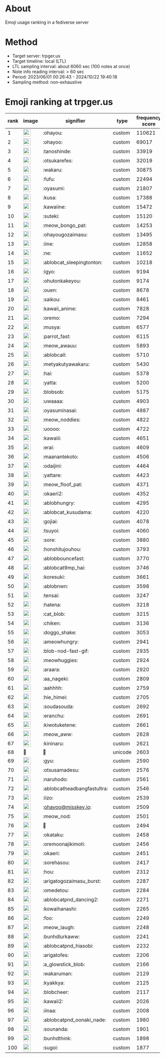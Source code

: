 # About
Emoji usage ranking in a fediverse server

# Method
- Target server: trpger.us
- Target timeline: local (LTL)
- LTL sampling interval: about 6060 sec (100 notes at once)
- Note info reading interval: > 60 sec
- Period: 2023/06/01 00:26:43 - 2024/10/22 19:40:18 
- Sampling method: non-exhaustive

# Emoji ranking at trpger.us

|rank|image|signifier|type|frequency score|
|----|----|----|----|----|
|1|<img height="24" src="https://trpger.us/emoji/ohayou.webp">|:ohayou:|custom|110621|
|2|<img height="24" src="https://trpger.us/emoji/ohayoo.webp">|:ohayoo:|custom|69017|
|3|<img height="24" src="https://trpger.us/emoji/tanoshinde.webp">|:tanoshinde:|custom|33919|
|4|<img height="24" src="https://trpger.us/emoji/otsukarefes.webp">|:otsukarefes:|custom|32019|
|5|<img height="24" src="https://trpger.us/emoji/wakaru.webp">|:wakaru:|custom|30875|
|6|<img height="24" src="https://trpger.us/emoji/fufu.webp">|:fufu:|custom|22494|
|7|<img height="24" src="https://trpger.us/emoji/oyasumi.webp">|:oyasumi:|custom|21807|
|8|<img height="24" src="https://trpger.us/emoji/kusa.webp">|:kusa:|custom|17388|
|9|<img height="24" src="https://trpger.us/emoji/kawaiine.webp">|:kawaiine:|custom|15472|
|10|<img height="24" src="https://trpger.us/emoji/suteki.webp">|:suteki:|custom|15120|
|11|<img height="24" src="https://trpger.us/emoji/meow_bongo_pat.webp">|:meow_bongo_pat:|custom|14253|
|12|<img height="24" src="https://trpger.us/emoji/ohayougozaimasu.webp">|:ohayougozaimasu:|custom|13495|
|13|<img height="24" src="https://trpger.us/emoji/iine.webp">|:iine:|custom|12858|
|14|<img height="24" src="https://trpger.us/emoji/ne.webp">|:ne:|custom|11652|
|15|<img height="24" src="https://trpger.us/emoji/ablobcat_sleepingtonton.webp">|:ablobcat_sleepingtonton:|custom|10218|
|16|<img height="24" src="https://trpger.us/emoji/igyo.webp">|:igyo:|custom|9194|
|17|<img height="24" src="https://trpger.us/emoji/ohutonkakeyou.webp">|:ohutonkakeyou:|custom|9174|
|18|<img height="24" src="https://trpger.us/emoji/ouen.webp">|:ouen:|custom|8678|
|19|<img height="24" src="https://trpger.us/emoji/saikou.webp">|:saikou:|custom|8461|
|20|<img height="24" src="https://trpger.us/emoji/kawaii_anime.webp">|:kawaii_anime:|custom|7828|
|21|<img height="24" src="https://trpger.us/emoji/oremo.webp">|:oremo:|custom|7294|
|22|<img height="24" src="https://trpger.us/emoji/musya.webp">|:musya:|custom|6577|
|23|<img height="24" src="https://trpger.us/emoji/parrot_fast.webp">|:parrot_fast:|custom|6115|
|24|<img height="24" src="https://trpger.us/emoji/meow_awauu.webp">|:meow_awauu:|custom|5893|
|25|<img height="24" src="https://trpger.us/emoji/ablobcall.webp">|:ablobcall:|custom|5710|
|26|<img height="24" src="https://trpger.us/emoji/metyakutyawakaru.webp">|:metyakutyawakaru:|custom|5430|
|27|<img height="24" src="https://trpger.us/emoji/hai.webp">|:hai:|custom|5378|
|28|<img height="24" src="https://trpger.us/emoji/yatta.webp">|:yatta:|custom|5200|
|29|<img height="24" src="https://trpger.us/emoji/blobsob.webp">|:blobsob:|custom|5175|
|30|<img height="24" src="https://trpger.us/emoji/uwaaaa.webp">|:uwaaaa:|custom|4903|
|31|<img height="24" src="https://trpger.us/emoji/oyasuminasai.webp">|:oyasuminasai:|custom|4887|
|32|<img height="24" src="https://trpger.us/emoji/meow_noddies.webp">|:meow_noddies:|custom|4822|
|33|<img height="24" src="https://trpger.us/emoji/uoooo.webp">|:uoooo:|custom|4722|
|34|<img height="24" src="https://trpger.us/emoji/kawaiii.webp">|:kawaiii:|custom|4651|
|35|<img height="24" src="https://trpger.us/emoji/erai.webp">|:erai:|custom|4609|
|36|<img height="24" src="https://trpger.us/emoji/maanantekoto.webp">|:maanantekoto:|custom|4506|
|37|<img height="24" src="https://trpger.us/emoji/odaijini.webp">|:odaijini:|custom|4464|
|38|<img height="24" src="https://trpger.us/emoji/yattare.webp">|:yattare:|custom|4423|
|39|<img height="24" src="https://trpger.us/emoji/meow_floof_pat.webp">|:meow_floof_pat:|custom|4371|
|40|<img height="24" src="https://trpger.us/emoji/okaeri2.webp">|:okaeri2:|custom|4352|
|41|<img height="24" src="https://trpger.us/emoji/ablobhungry.webp">|:ablobhungry:|custom|4295|
|42|<img height="24" src="https://trpger.us/emoji/ablobcat_kusudama.webp">|:ablobcat_kusudama:|custom|4220|
|43|<img height="24" src="https://trpger.us/emoji/gojiai.webp">|:gojiai:|custom|4078|
|44|<img height="24" src="https://trpger.us/emoji/tsuyoi.webp">|:tsuyoi:|custom|4060|
|45|<img height="24" src="https://trpger.us/emoji/sore.webp">|:sore:|custom|3880|
|46|<img height="24" src="https://trpger.us/emoji/honshitujouhou.webp">|:honshitujouhou:|custom|3793|
|47|<img height="24" src="https://trpger.us/emoji/ablobbouncefast.webp">|:ablobbouncefast:|custom|3770|
|48|<img height="24" src="https://trpger.us/emoji/ablobcat9mp_hai.webp">|:ablobcat9mp_hai:|custom|3746|
|49|<img height="24" src="https://trpger.us/emoji/koresuki.webp">|:koresuki:|custom|3661|
|50|<img height="24" src="https://trpger.us/emoji/ablobnwn.webp">|:ablobnwn:|custom|3598|
|51|<img height="24" src="https://trpger.us/emoji/tensai.webp">|:tensai:|custom|3247|
|52|<img height="24" src="https://trpger.us/emoji/hatena.webp">|:hatena:|custom|3218|
|53|<img height="24" src="https://trpger.us/emoji/cat_blob.webp">|:cat_blob:|custom|3215|
|54|<img height="24" src="https://trpger.us/emoji/chiken.webp">|:chiken:|custom|3136|
|55|<img height="24" src="https://trpger.us/emoji/doggo_shake.webp">|:doggo_shake:|custom|3053|
|56|<img height="24" src="https://trpger.us/emoji/ameowhungry.webp">|:ameowhungry:|custom|2941|
|57|<img height="24" src="https://trpger.us/emoji/blob-nod-fast-gif.webp">|:blob-nod-fast-gif:|custom|2935|
|58|<img height="24" src="https://trpger.us/emoji/meowhuggies.webp">|:meowhuggies:|custom|2924|
|59|<img height="24" src="https://trpger.us/emoji/araara.webp">|:araara:|custom|2920|
|60|<img height="24" src="https://trpger.us/emoji/aa_nageki.webp">|:aa_nageki:|custom|2809|
|61|<img height="24" src="https://trpger.us/emoji/aahhhh.webp">|:aahhhh:|custom|2759|
|62|<img height="24" src="https://trpger.us/emoji/hie_himei.webp">|:hie_himei:|custom|2705|
|63|<img height="24" src="https://trpger.us/emoji/soudasouda.webp">|:soudasouda:|custom|2692|
|64|<img height="24" src="https://trpger.us/emoji/eranchu.webp">|:eranchu:|custom|2691|
|65|<img height="24" src="https://trpger.us/emoji/kiwotuketene.webp">|:kiwotuketene:|custom|2661|
|66|<img height="24" src="https://trpger.us/emoji/meow_aww.webp">|:meow_aww:|custom|2628|
|67|<img height="24" src="https://trpger.us/emoji/kininaru.webp">|:kininaru:|custom|2621|
|68|🍮|🍮|unicode|2603|
|69|<img height="24" src="https://trpger.us/emoji/gyu.webp">|:gyu:|custom|2590|
|70|<img height="24" src="https://trpger.us/emoji/otsusamadesu.webp">|:otsusamadesu:|custom|2576|
|71|<img height="24" src="https://trpger.us/emoji/naruhodo.webp">|:naruhodo:|custom|2561|
|72|<img height="24" src="https://trpger.us/emoji/ablobcatheadbangfastultra.webp">|:ablobcatheadbangfastultra:|custom|2546|
|73|<img height="24" src="https://trpger.us/emoji/iizo.webp">|:iizo:|custom|2539|
|74|<img height="24" src="https://trpger.us/emoji/ohayoo.webp">|:ohayoo@misskey.io:|custom|2509|
|75|<img height="24" src="https://trpger.us/emoji/meow_nod.webp">|:meow_nod:|custom|2501|
|76|<img height="24" src="https://trpger.us/emoji/birthday.webp">|:birthday:|custom|2494|
|77|<img height="24" src="https://trpger.us/emoji/okataku.webp">|:okataku:|custom|2458|
|78|<img height="24" src="https://trpger.us/emoji/oremoonajikimoti.webp">|:oremoonajikimoti:|custom|2456|
|79|<img height="24" src="https://trpger.us/emoji/okaeri.webp">|:okaeri:|custom|2451|
|80|<img height="24" src="https://trpger.us/emoji/sorehasou.webp">|:sorehasou:|custom|2417|
|81|<img height="24" src="https://trpger.us/emoji/hou.webp">|:hou:|custom|2312|
|82|<img height="24" src="https://trpger.us/emoji/arigatogozaimasu_burst.webp">|:arigatogozaimasu_burst:|custom|2287|
|83|<img height="24" src="https://trpger.us/emoji/omedetou.webp">|:omedetou:|custom|2284|
|84|<img height="24" src="https://trpger.us/emoji/ablobcatpnd_dancing2.webp">|:ablobcatpnd_dancing2:|custom|2271|
|85|<img height="24" src="https://trpger.us/emoji/kowaihanashi.webp">|:kowaihanashi:|custom|2265|
|86|<img height="24" src="https://trpger.us/emoji/foo.webp">|:foo:|custom|2249|
|87|<img height="24" src="https://trpger.us/emoji/meow_laugh.webp">|:meow_laugh:|custom|2248|
|88|<img height="24" src="https://trpger.us/emoji/bunhdlurkaww.webp">|:bunhdlurkaww:|custom|2241|
|89|<img height="24" src="https://trpger.us/emoji/ablobcatpnd_hiasobi.webp">|:ablobcatpnd_hiasobi:|custom|2232|
|90|<img height="24" src="https://trpger.us/emoji/arigatofes.webp">|:arigatofes:|custom|2206|
|91|<img height="24" src="https://trpger.us/emoji/a_glowstick_blob.webp">|:a_glowstick_blob:|custom|2166|
|92|<img height="24" src="https://trpger.us/emoji/wakaruman.webp">|:wakaruman:|custom|2129|
|93|<img height="24" src="https://trpger.us/emoji/kyakkya.webp">|:kyakkya:|custom|2125|
|94|<img height="24" src="https://trpger.us/emoji/blobcheer.webp">|:blobcheer:|custom|2117|
|95|<img height="24" src="https://trpger.us/emoji/kawaii2.webp">|:kawaii2:|custom|2026|
|96|<img height="24" src="https://trpger.us/emoji/iinaa.webp">|:iinaa:|custom|2008|
|97|<img height="24" src="https://trpger.us/emoji/ablobcatpnd_oonaki_nade.webp">|:ablobcatpnd_oonaki_nade:|custom|1980|
|98|<img height="24" src="https://trpger.us/emoji/sounanda.webp">|:sounanda:|custom|1901|
|99|<img height="24" src="https://trpger.us/emoji/bunhdthink.webp">|:bunhdthink:|custom|1898|
|100|<img height="24" src="https://trpger.us/emoji/sugoi.webp">|:sugoi:|custom|1877|

